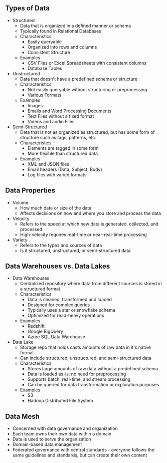## Types of Data
- Structured
	- Data that is organized in a defined manner or schema
	- Typically found in Relational Databases
	- Characteristics
		- Easily queryable
		- Organized into rows and columns
		- Consistent Structure
	- Examples
		- CSV Files or Excel Spreadsheets with consistent columns
		- Database Tables
- Unstructured
	- Data that doesn't have a predefined schema or structure
	- Characteristics
		- Not easily queryable without structuring or preprocessing
		- Various Formats
	- Examples
		- Images
		- Emails and Word Processing Documents
		- Text Files without a fixed format
		- Videos and audio Files
- Semi-Structured
	- Data that is not as organized as structured, but has some form of structure such as tags, patterns, etc.
	- Characteristics
		- Elements are tagged in some form
		- More flexible than structured data
	- Examples
		- XML and JSON files
		- Email headers (Data, Subject, Body)
		- Log files with varied formats

## Data Properties
- Volume
	- How much data or size of the data
	- Affects decisions on how and where you store and process the data
- Velocity
	- Refers to the speed at which new data is generated, collected, and processed
	- High-velocity requires real-time or near-real-time processing
- Variety
	- Refers to the types and sources of data
	- Is it structured, unstructured, or semi-structured data

## Data Warehouses vs. Data Lakes
- Data Warehouses
	- Centralized repository where data from different sources is stored in a structured format
	- Characteristics
		- Data is cleaned, transformed and loaded
		- Designed for complex queries
		- Typically uses a star or snowflake schema
		- Optimized for read-heavy operations
	- Examples
		- Redshift
		- Google BigQuery
		- Azure SQL Data Warehouse
- Data Lake
	- Storage repo that holds casts amounts of raw data in it's native format
	- Can include structured, unstructured, and semi-structured data
	- Characteristics
		- Stores large amounts of raw data without a predefined schema
		- Data is loaded as-is, no need for preprocessing
		- Supports batch, real-time, and stream processing
		- Can be queried for data transformation or exploration purposes
	- Examples
		- S3
		- Hadoop Distributed File System

## Data Mesh
- Concerned with data governance and organization
- Each team owns their own data within a domain
- Data is used to serve the organization
- Domain-based data management
- Federated governance with central standards - everyone follows the same guidelines and standards, but can create their own content
